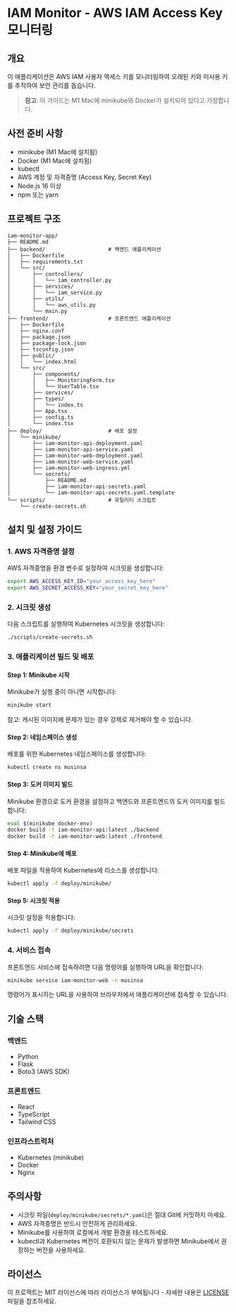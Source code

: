 # IAM Monitor - AWS IAM Access Key 모니터링

## 개요

이 애플리케이션은 AWS IAM 사용자 액세스 키를 모니터링하여 오래된 키와 미사용 키를 추적하여 보안 관리를 돕습니다.

> **참고**: 이 가이드는 M1 Mac에 minikube와 Docker가 설치되어 있다고 가정합니다.

## 사전 준비 사항

- minikube (M1 Mac에 설치됨)
- Docker (M1 Mac에 설치됨)
- kubectl
- AWS 계정 및 자격증명 (Access Key, Secret Key)
- Node.js 16 이상
- npm 또는 yarn

## 프로젝트 구조

```plaintext
iam-monitor-app/
├── README.md
├── backend/                    # 백엔드 애플리케이션
│   ├── Dockerfile
│   ├── requirements.txt
│   └── src/
│       ├── controllers/
│       │   └── iam_controller.py
│       ├── services/
│       │   └── iam_service.py
│       ├── utils/
│       │   └── aws_utils.py
│       └── main.py
├── frontend/                   # 프론트엔드 애플리케이션
│   ├── Dockerfile
│   ├── nginx.conf
│   ├── package.json
│   ├── package-lock.json
│   ├── tsconfig.json
│   ├── public/
│   │   └── index.html
│   └── src/
│       ├── components/
│       │   ├── MonitoringForm.tsx
│       │   └── UserTable.tsx
│       ├── services/
│       ├── types/
│       │   └── index.ts
│       ├── App.tsx
│       ├── config.ts
│       └── index.tsx
├── deploy/                     # 배포 설정
│   └── minikube/
│       ├── iam-monitor-api-deployment.yaml
│       ├── iam-monitor-api-service.yaml
│       ├── iam-monitor-web-deployment.yaml
│       ├── iam-monitor-web-service.yaml
│       ├── iam-monitor-web-ingress.yml
│       └── secrets/
│           ├── README.md
│           ├── iam-monitor-api-secrets.yaml
│           └── iam-monitor-api-secrets.yaml.template
└── scripts/                    # 유틸리티 스크립트
    └── create-secrets.sh
```

## 설치 및 설정 가이드

### 1. AWS 자격증명 설정

AWS 자격증명을 환경 변수로 설정하여 시크릿을 생성합니다:

```bash
export AWS_ACCESS_KEY_ID="your_access_key_here"
export AWS_SECRET_ACCESS_KEY="your_secret_key_here"
```

### 2. 시크릿 생성

다음 스크립트를 실행하여 Kubernetes 시크릿을 생성합니다:

```bash
./scripts/create-secrets.sh
```

### 3. 애플리케이션 빌드 및 배포

#### Step 1: Minikube 시작

Minikube가 실행 중이 아니면 시작합니다:

```bash
minikube start
```

참고: 캐시된 이미지에 문제가 있는 경우 강제로 제거해야 할 수 있습니다.

#### Step 2: 네임스페이스 생성

배포를 위한 Kubernetes 네임스페이스를 생성합니다:

```bash
kubectl create ns musinsa
```

#### Step 3: 도커 이미지 빌드

Minikube 환경으로 도커 환경을 설정하고 백엔드와 프론트엔드의 도커 이미지를 빌드합니다:

```bash
eval $(minikube docker-env)
docker build -t iam-monitor-api:latest ./backend
docker build -t iam-monitor-web:latest ./frontend
```

#### Step 4: Minikube에 배포

배포 파일을 적용하여 Kubernetes에 리소스를 생성합니다:

```bash
kubectl apply -f deploy/minikube/
```

#### Step 5: 시크릿 적용

시크릿 설정을 적용합니다:

```bash
kubectl apply -f deploy/minikube/secrets
```

### 4. 서비스 접속

프론트엔드 서비스에 접속하려면 다음 명령어를 실행하여 URL을 확인합니다:

```bash
minikube service iam-monitor-web -n musinsa
```

명령어가 표시하는 URL을 사용하여 브라우저에서 애플리케이션에 접속할 수 있습니다.

## 기술 스택

### 백엔드

- Python
- Flask
- Boto3 (AWS SDK)

### 프론트엔드

- React
- TypeScript
- Tailwind CSS

### 인프라스트럭처

- Kubernetes (minikube)
- Docker
- Nginx

## 주의사항

- 시크릿 파일(`deploy/minikube/secrets/*.yaml`)은 절대 Git에 커밋하지 마세요.
- AWS 자격증명은 반드시 안전하게 관리하세요.
- Minikube를 사용하여 로컬에서 개발 환경을 테스트하세요.
- kubectl과 Kubernetes 버전이 호환되지 않는 문제가 발생하면 Minikube에서 권장하는 버전을 사용하세요.

## 라이선스

이 프로젝트는 MIT 라이선스에 따라 라이선스가 부여됩니다 - 자세한 내용은 [LICENSE](LICENSE) 파일을 참조하세요.
